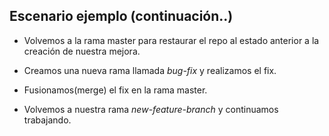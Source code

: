 ## Escenario ejemplo (continuación..)

* Volvemos a la rama master para restaurar el repo al estado anterior a la creación de nuestra mejora.

* Creamos una nueva rama llamada *bug-fix* y realizamos el fix.

* Fusionamos(merge) el fix en la rama master.

* Volvemos a nuestra rama *new-feature-branch* y continuamos trabajando.